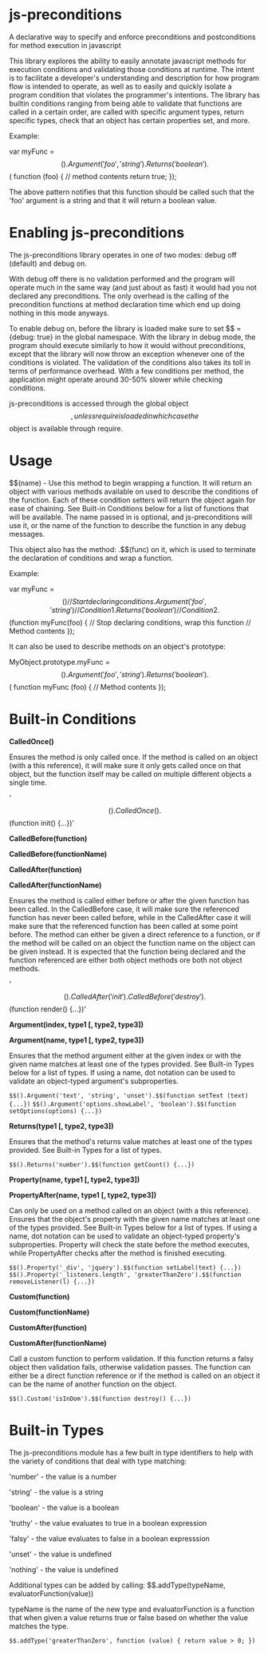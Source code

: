 js-preconditions
================

A declarative way to specify and enforce preconditions and postconditions for method execution in javascript

This library explores the ability to easily annotate javascript methods for execution conditions and validating those conditions at runtime.  The intent is to facilitate a developer's understanding and description for how program flow is intended to operate, as well as to easily and quickly isolate a program condition that violates the programmer's intentions.  The library has builtin conditions ranging from being able to validate that functions are called in a certain order, are called with specific argument types, return specific types, check that an object has certain properties set, and more.

Example:

var myFunc = $$().Argument('foo', 'string').Returns('boolean').$$(
  function (foo) {
    // method contents
    return true;
  });

The above pattern notifies that this function should be called such that the 'foo' argument is a string and that it will return a boolean value.

Enabling js-preconditions
=========================

The js-preconditions library operates in one of two modes: debug off (default) and debug on.  

With debug off there is no validation performed and the program will operate much in the same way (and just about as fast) it would had you not declared any preconditions.  The only overhead is the calling of the precondition functions at method declaration time which end up doing nothing in this mode anyways.

To enable debug on, before the library is loaded make sure to set $$ = {debug: true} in the global namespace.  With the library in debug mode, the program should execute similarly to how it would without preconditions, except that the library will now throw an exception whenever one of the conditions is violated.  The validation of the conditions also takes its toll in terms of performance overhead.  With a few conditions per method, the application might operate around 30-50% slower while checking conditions.

js-preconditions is accessed through the global object $$, unless require is loaded in which case the $$ object is available through require.

Usage
=====

$$(name) - Use this method to begin wrapping a function.  It will return an object with various methods available on used to describe the conditions of the function.  Each of these condition setters will return the object again for ease of chaining.  See Built-in Conditions below for a list of functions that will be available.  The name passed in is optional, and js-preconditions will use it, or the name of the function to describe the function in any debug messages.

This object also has the method: .$$(func) on it, which is used to terminate the declaration of conditions and wrap a function.

Example: 

var myFunc = $$() // Start declaring conditions
              .Argument('foo', 'string')  // Condition 1
              .Returns('boolean')         // Condition 2
              .$$(function myFunc(foo) {  // Stop declaring conditions, wrap this function
                // Method contents
              });
              
It can also be used to describe methods on an object's prototype:

MyObject.prototype.myFunc = $$().Argument('foo', 'string').Returns('boolean').$$(
  function myFunc (foo) {
    // Method contents
  });

Built-in Conditions
===================

**CalledOnce()**

Ensures the method is only called once.  If the method is called on an object (with a this reference), it will make sure it only gets called once on that object, but the function itself may be called on multiple different objects a single time.

'$$().CalledOnce().$$(function init() {...})'


**CalledBefore(function)**

**CalledBefore(functionName)**

**CalledAfter(function)**

**CalledAfter(functionName)**

Ensures the method is called either before or after the given function has been called.  In the CalledBefore case, it will make sure the referenced function has never been called before, while in the CalledAfter case it will make sure that the referenced function has been called at some point before.  The method can either be given a direct reference to a function, or if the method will be called on an object the function name on the object can be given instead.  It is expected that the function being declared and the function referenced are either both object methods ore both not object methods.

'$$().CalledAfter('init').CalledBefore('destroy').$$(function render() {...})'


**Argument(index, type1 [, type2, type3])**

**Argument(name, type1 [, type2, type3])**

Ensures that the method argument either at the given index or with the given name matches at least one of the types provided.  See Built-in Types below for a list of types.  If using a name, dot notation can be used to validate an object-typed argument's subproperties.

`$$().Argument('text', 'string', 'unset').$$(function setText (text) {...})`
`$$().Argument('options.showLabel', 'boolean').$$(function setOptions(options) {...})`


**Returns(type1 [, type2, type3])**

Ensures that the method's returns value matches at least one of the types provided.  See Built-in Types for a list of types.

`$$().Returns('number').$$(function getCount() {...})`


**Property(name, type1 [, type2, type3])**

**PropertyAfter(name, type1 [, type2, type3])**

Can only be used on a method called on an object (with a this reference).  Ensures that the object's property with the given name matches at least one of the types provided.  See Built-in Types below for a list of types.  If using a name, dot notation can be used to validate an object-typed property's subproperties.  Property will check the state before the method executes, while PropertyAfter checks after the method is finished executing.

`$$().Property('_div', 'jquery').$$(function setLabel(text) {...})`
`$$().Property('_listeners.length', 'greaterThanZero').$$(function removeListener(l) {...})`


**Custom(function)**

**Custom(functionName)**

**CustomAfter(function)**

**CustomAfter(functionName)**

Call a custom function to perform validation.  If this function returns a falsy object then validation fails, otherwise validation passes.  The function can either be a direct function reference or if the method is called on an object it can be the name of another function on the object.

`$$().Custom('isInDom').$$(function destroy() {...})`

Built-in Types
==============

The js-preconditions module has a few built in type identifiers to help with the variety of conditions that deal with type matching:

'number' - the value is a number

'string' - the value is a string

'boolean' - the value is a boolean

'truthy' - the value evaluates to true in a boolean expression

'falsy' - the value evaluates to false in a boolean expresssion

'unset' - the value is undefined

'nothing' - the value is undefined

Additional types can be added by calling: $$.addType(typeName, evaluatorFunction(value))

typeName is the name of the new type and evaluatorFunction is a function that when given a value returns true or false based on whether the value matches the type.

`$$.addType('greaterThanZero', function (value) { return value > 0; })`
